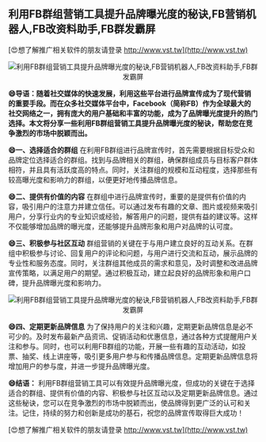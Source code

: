 ## **利用FB群组营销工具提升品牌曝光度的秘诀,FB营销机器人,FB改资料助手,FB群发霸屏**

[😍想了解推广相关软件的朋友请登录 http://www.vst.tw](http://www.vst.tw)

 <center><img src="https://vst.tw/MP4/tuiguang/png/4.png" alt="利用FB群组营销工具提升品牌曝光度的秘诀,FB营销机器人,FB改资料助手,FB群发霸屏"></center>

**😄导语：随着社交媒体的快速发展，利用这些平台进行品牌宣传成为了现代营销的重要手段。而在众多社交媒体平台中，Facebook（简称FB）作为全球最大的社交网络之一，拥有庞大的用户基础和丰富的功能，成为了品牌曝光度提升的热门选择。本文将分享一些利用FB群组营销工具提升品牌曝光度的秘诀，帮助您在竞争激烈的市场中脱颖而出。**

**😄一、选择适合的群组**
在利用FB群组进行品牌宣传时，首先需要根据目标受众和品牌定位选择适合的群组。找到与品牌相关的群组，确保群组成员与目标客户群体相符，并且具有活跃度高的特点。同时，关注群组的规模和互动程度，选择那些有较高曝光度和影响力的群组，以便更好地传播品牌信息。

**😄二、提供有价值的内容**
在群组中进行品牌宣传时，重要的是提供有价值的内容，吸引用户的注意力并建立信任。可以通过发布有趣的文章、图片或视频来吸引用户，分享行业内的专业知识或经验，解答用户的问题，提供有益的建议等。这样不仅能够增加品牌的曝光度，还能够提升品牌形象和用户对品牌的认可度。

**😄三、积极参与社区互动**
群组营销的关键在于与用户建立良好的互动关系。在群组中积极参与讨论、回复用户的评论和问题，与用户进行交流和互动，展示品牌的专业性和服务态度。同时，关注群组其他成员的需求和意见，及时调整和改进品牌宣传策略，以满足用户的期望。通过积极互动，建立起良好的品牌形象和用户口碑，提升品牌曝光度和影响力。

 <center><img src="https://vst.tw/MP4/tuiguang/png/7.png" alt="利用FB群组营销工具提升品牌曝光度的秘诀,FB营销机器人,FB改资料助手,FB群发霸屏"></center>

**😄四、定期更新品牌信息**
为了保持用户的关注和兴趣，定期更新品牌信息是必不可少的。及时发布最新产品资讯、促销活动和优惠信息，通过各种方式提醒用户关注和参与。同时，也可以利用FB群组的功能，开展一些有趣的互动活动，如投票、抽奖、线上讲座等，吸引更多用户参与和传播品牌信息。定期更新品牌信息将增加用户的参与度，并进一步提升品牌曝光度。

**😄结语：**
利用FB群组营销工具可以有效提升品牌曝光度，但成功的关键在于选择适合的群组、提供有价值的内容、积极参与社区互动以及定期更新品牌信息。通过这些秘诀，您可以在竞争激烈的市场中脱颖而出，使品牌得到更广泛的认可和关注。记住，持续的努力和创新是成功的基石，祝您的品牌宣传取得巨大成功！

[😍想了解推广相关软件的朋友请登录 http://www.vst.tw](http://www.vst.tw)



